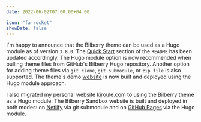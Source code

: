 ```yaml
---
date: 2022-06-02T07:00:00+04:00

icon: "fa-rocket"
showDate: false
---
```

I'm happy to announce that the Bilberry theme can be used as a Hugo module as of version `3.8.0`.
The [Quick Start](https://github.com/Lednerb/bilberry-hugo-theme#quick-start) section of
the `README` has been updated accordingly. The Hugo module option is now recommended when pulling
theme files from GitHub's Bilberry Hugo repository. Another option for adding theme files
via `git clone`, `git submodule`, or `zip file` is also supported. The theme's
demo [website](https://lednerb.github.io/bilberry-hugo-theme/) is now built and deployed using the
Hugo module approach.

I also migrated my personal website [kiroule.com](https://kiroule.com/) to using the Bilberry theme
as a Hugo module. The Bilberry Sandbox website is built and deployed in both modes:
on [Netlify](https://www.bilberry-sandbox.kiroule.com/) via git submodule and
on [GitHub Pages](https://igor-baiborodine.github.io/bilberry-hugo-theme-sandbox/) via the Hugo
module.
